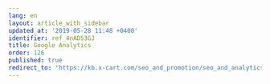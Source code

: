 ```yaml
---
lang: en
layout: article_with_sidebar
updated_at: '2019-05-28 11:48 +0400'
identifier: ref_4nAD53GJ
title: Google Analytics
order: 126
published: true
redirect_to: 'https://kb.x-cart.com/seo_and_promotion/seo_and_analytics/google_analytics/'
---
```

